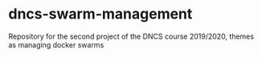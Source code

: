 # dncs-swarm-management
Repository for the second project of the DNCS course 2019/2020, themes as managing docker swarms
